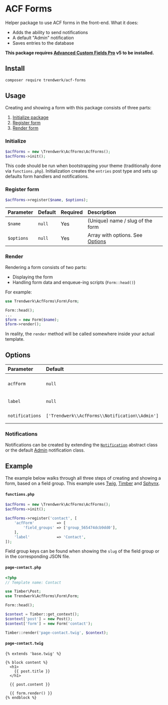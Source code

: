 # ACF Forms
Helper package to use ACF forms in the front-end. What it does:

- Adds the ability to send notifications
- A default "Admin" notification
- Saves entries to the database

**This package requires [Advanced Custom Fields Pro](https://www.advancedcustomfields.com/pro/) v5 to be installed.**

## Install
```sh
composer require trendwerk/acf-forms
```

## Usage
Creating and showing a form with this package consists of three parts:

1. [Initialize package](#initialize)
2. [Register form](#register-form)
3. [Render form](#render)

### Initialize
```php
$acfForms = new \Trendwerk\AcfForms\AcfForms();
$acfForms->init();
```

This code should be run when bootstrapping your theme (traditionally done via `functions.php`). Initialization creates the `entries` post type and sets up defaults form handlers and notifications.

### Register form
```php
$acfForms->register($name, $options);
```

| Parameter | Default | Required | Description |
| :--- | :--- | :--- | :--- |
| `$name` | `null` | Yes | (Unique) name / slug of the form
| `$options` | `null` | Yes | Array with options. See [Options](#options)


### Render
Rendering a form consists of two parts:

- Displaying the form
- Handling form data and enqueue-ing scripts (`Form::head()`)

For example:

```php
use Trendwerk\AcfForms\Form\Form;

Form::head();
...
$form = new Form($name);
$form->render();
```

In reality, the `render` method will be called somewhere inside your actual template.

## Options

| Parameter | Default | Required | Description |
| :--- | :--- | :--- | :--- |
| `acfForm` | `null` | Yes | Options passed to the `acf_form`(https://www.advancedcustomfields.com/resources/acf_form/) function. **`field_groups` is a required property.**
| `label` | `null` | No | Label used in the e-mail subject and entry title. If left empty, the unique form name will be used
| `notifications` | `['Trendwerk\\AcfForms\\Notification\\Admin']` | No | Notifications that are sent via e-mail after form submission. See [Notifications](#notifications)

### Notifications
Notifications can be created by extending the [`Notification`](https://github.com/trendwerk/acf-forms/blob/master/src/Notification/Notification.php) abstract class or the default [Admin](https://github.com/trendwerk/acf-forms/blob/master/src/Notification/Admin.php) notification class.

## Example
The example below walks through all three steps of creating and showing a form, based on a field group. This example uses [Twig](https://github.com/twigphp/Twig), [Timber](https://github.com/timber/timber) and [Sphynx](https://github.com/trendwerk/sphynx).

#### `functions.php`
```php
$acfForms = new \Trendwerk\AcfForms\AcfForms();
$acfForms->init();

$acfForms->register('contact', [
    'acfForm'          => [
        'field_groups' => ['group_565474dcb9dd0'],
    ],
    'label'            => 'Contact',
]);
```

Field group keys can be found when showing the `slug` of the field group or in the corresponding JSON file.

#### `page-contact.php`
```php
<?php
// Template name: Contact

use Timber\Post;
use Trendwerk\AcfForms\Form\Form;

Form::head();

$context = Timber::get_context();
$context['post'] = new Post();
$context['form'] = new Form('contact');

Timber::render('page-contact.twig', $context);

```

#### `page-contact.twig`
```twig
{% extends 'base.twig' %}

{% block content %}
  <h1>
    {{ post.title }}
  </h1>

  {{ post.content }}

  {{ form.render() }}
{% endblock %}
```
